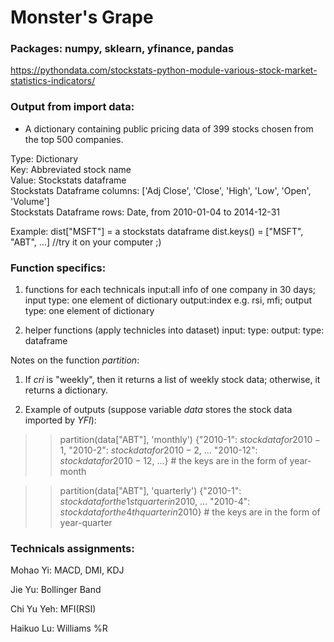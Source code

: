 # Monster's Grape
### Packages: numpy, sklearn, yfinance, pandas
https://pythondata.com/stockstats-python-module-various-stock-market-statistics-indicators/

### Output from import data: 
* A dictionary containing public pricing data of 399 stocks chosen from the top 500 companies.<br />

Type: Dictionary<br />
Key: Abbreviated stock name<br />
Value: Stockstats dataframe<br />
Stockstats Dataframe columns: ['Adj Close', 'Close', 'High', 'Low', 'Open', 'Volume']<br />
Stockstats Dataframe rows: Date, from 2010-01-04 to 2014-12-31<br />


Example: 
dist["MSFT"] = a stockstats dataframe
dist.keys() = ["MSFT", "ABT", ...]
//try it on your computer ;)


### Function specifics:

1. functions for each technicals
input:all info of one company in 30 days; input type: one element of dictionary 
output:index e.g. rsi, mfi; output type: one element of dictionary

2. helper functions (apply technicles into dataset)
input:  type:
output:  type: dataframe

Notes on the function $partition$: 
1. If $cri$ is "weekly", then it returns a list of weekly stock data; otherwise, it returns a dictionary.

2. Example of outputs (suppose variable $data$ stores the stock data imported by $YFI$):
>> partition(data["ABT"], 'monthly')
>> {"2010-1": $stock data for 2010-1$, 
    "2010-2": $stock data for 2010-2$, 
    ...
    "2010-12": $stock data for 2010-12$, ...} # the keys are in the form of year-month


>> partition(data["ABT"], 'quarterly')
>> {"2010-1": $stock data for the 1st quarter in 2010$, 
    ...
    "2010-4": $stock data for the 4th quarter in 2010$} # the keys are in the form of year-quarter
    

### Technicals assignments:

Mohao Yi: MACD, DMI, KDJ


Jie Yu: Bollinger Band


Chi Yu Yeh: MFI(RSI)

Haikuo Lu: Williams %R
